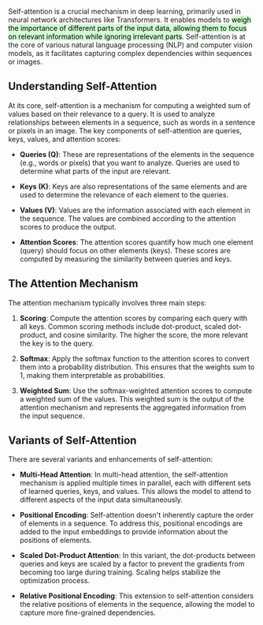 Self-attention is a crucial mechanism in deep learning, primarily used in neural network architectures like Transformers. It enables models to <mark style="background: #BBFABBA6;">weigh the importance of different parts of the input data, allowing them to focus on relevant information while ignoring irrelevant parts</mark>. Self-attention is at the core of various natural language processing (NLP) and computer vision models, as it facilitates capturing complex dependencies within sequences or images.

## Understanding Self-Attention

At its core, self-attention is a mechanism for computing a weighted sum of values based on their relevance to a query. It is used to analyze relationships between elements in a sequence, such as words in a sentence or pixels in an image. The key components of self-attention are queries, keys, values, and attention scores:

- **Queries (Q)**: These are representations of the elements in the sequence (e.g., words or pixels) that you want to analyze. Queries are used to determine what parts of the input are relevant.
    
- **Keys (K)**: Keys are also representations of the same elements and are used to determine the relevance of each element to the queries.
    
- **Values (V)**: Values are the information associated with each element in the sequence. The values are combined according to the attention scores to produce the output.
    
- **Attention Scores**: The attention scores quantify how much one element (query) should focus on other elements (keys). These scores are computed by measuring the similarity between queries and keys.


## The Attention Mechanism

The attention mechanism typically involves three main steps:

1. **Scoring**: Compute the attention scores by comparing each query with all keys. Common scoring methods include dot-product, scaled dot-product, and cosine similarity. The higher the score, the more relevant the key is to the query.
    
2. **Softmax**: Apply the softmax function to the attention scores to convert them into a probability distribution. This ensures that the weights sum to 1, making them interpretable as probabilities.
    
3. **Weighted Sum**: Use the softmax-weighted attention scores to compute a weighted sum of the values. This weighted sum is the output of the attention mechanism and represents the aggregated information from the input sequence.
    

## Variants of Self-Attention

There are several variants and enhancements of self-attention:

- **Multi-Head Attention**: In multi-head attention, the self-attention mechanism is applied multiple times in parallel, each with different sets of learned queries, keys, and values. This allows the model to attend to different aspects of the input data simultaneously.
    
- **Positional Encoding**: Self-attention doesn't inherently capture the order of elements in a sequence. To address this, positional encodings are added to the input embeddings to provide information about the positions of elements.
    
- **Scaled Dot-Product Attention**: In this variant, the dot-products between queries and keys are scaled by a factor to prevent the gradients from becoming too large during training. Scaling helps stabilize the optimization process.
    
- **Relative Positional Encoding**: This extension to self-attention considers the relative positions of elements in the sequence, allowing the model to capture more fine-grained dependencies.